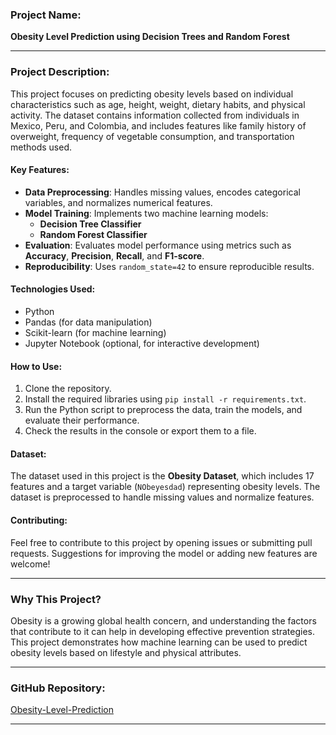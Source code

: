 ### **Project Name:**
**Obesity Level Prediction using Decision Trees and Random Forest**

---

### **Project Description:**
This project focuses on predicting obesity levels based on individual characteristics such as age, height, weight, dietary habits, and physical activity. The dataset contains information collected from individuals in Mexico, Peru, and Colombia, and includes features like family history of overweight, frequency of vegetable consumption, and transportation methods used.

#### **Key Features:**
- **Data Preprocessing**: Handles missing values, encodes categorical variables, and normalizes numerical features.
- **Model Training**: Implements two machine learning models:
  - **Decision Tree Classifier**
  - **Random Forest Classifier**
- **Evaluation**: Evaluates model performance using metrics such as **Accuracy**, **Precision**, **Recall**, and **F1-score**.
- **Reproducibility**: Uses `random_state=42` to ensure reproducible results.

#### **Technologies Used:**
- Python
- Pandas (for data manipulation)
- Scikit-learn (for machine learning)
- Jupyter Notebook (optional, for interactive development)

#### **How to Use:**
1. Clone the repository.
2. Install the required libraries using `pip install -r requirements.txt`.
3. Run the Python script to preprocess the data, train the models, and evaluate their performance.
4. Check the results in the console or export them to a file.

#### **Dataset:**
The dataset used in this project is the **Obesity Dataset**, which includes 17 features and a target variable (`NObeyesdad`) representing obesity levels. The dataset is preprocessed to handle missing values and normalize features.

#### **Contributing:**
Feel free to contribute to this project by opening issues or submitting pull requests. Suggestions for improving the model or adding new features are welcome!

---

### **Why This Project?**
Obesity is a growing global health concern, and understanding the factors that contribute to it can help in developing effective prevention strategies. This project demonstrates how machine learning can be used to predict obesity levels based on lifestyle and physical attributes.

---

### **GitHub Repository:**
[Obesity-Level-Prediction](https://github.com/sedwna/Obesity-Level-Prediction-using-Decision-Trees-and-Random-Forest)

---

